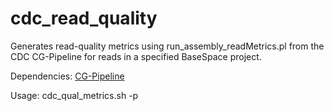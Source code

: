 # cdc_read_quality
Generates read-quality metrics using run_assembly_readMetrics.pl from the CDC CG-Pipeline for reads in a specified BaseSpace project.

Dependencies: 
[CG-Pipeline](https://github.com/lskatz/CG-Pipeline)

Usage:
cdc_qual_metrics.sh -p <BaseSpace Project_id>

 
